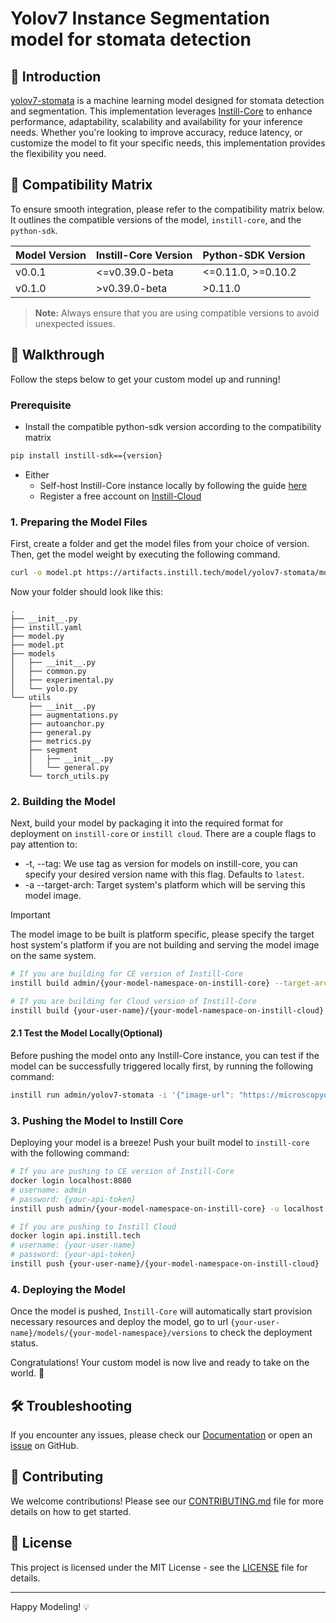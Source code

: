 # Yolov7 Instance Segmentation model for stomata detection

## 📖 Introduction

[yolov7-stomata](https://github.com/heiruwu/StomaVision) is a machine learning model designed for stomata detection and segmentation. This implementation leverages [Instill-Core](https://github.com/instill-ai/instill-core) to enhance performance, adaptability, scalability and availability for your inference needs. Whether you're looking to improve accuracy, reduce latency, or customize the model to fit your specific needs, this implementation provides the flexibility you need.

## 🔄 Compatibility Matrix

To ensure smooth integration, please refer to the compatibility matrix below. It outlines the compatible versions of the model, `instill-core`, and the `python-sdk`.

| Model Version | Instill-Core Version | Python-SDK Version |
|---------------|----------------------|--------------------|
| v0.0.1        | <=v0.39.0-beta       | <=0.11.0, >=0.10.2 |
| v0.1.0        | >v0.39.0-beta        | >0.11.0            |

> **Note:** Always ensure that you are using compatible versions to avoid unexpected issues.

## 🚀 Walkthrough

Follow the steps below to get your custom model up and running!

### Prerequisite
- Install the compatible python-sdk version according to the compatibility matrix
```bash
pip install instill-sdk=={version}
```
- Either
  - Self-host Instill-Core instance locally by following the guide [here](https://github.com/instill-ai/instill-core?tab=readme-ov-file#prerequisites)
  - Register a free account on [Instill-Cloud](https://instill.tech)

### 1. Preparing the Model Files

First, create a folder and get the model files from your choice of version. Then, get the model weight by executing the following command.
```bash
curl -o model.pt https://artifacts.instill.tech/model/yolov7-stomata/model.pt
```
Now your folder should look like this:
```
.
├── __init__.py
├── instill.yaml
├── model.py
├── model.pt
├── models
│   ├── __init__.py
│   ├── common.py
│   ├── experimental.py
│   └── yolo.py
└── utils
    ├── __init__.py
    ├── augmentations.py
    ├── autoanchor.py
    ├── general.py
    ├── metrics.py
    ├── segment
    │   ├── __init__.py
    │   └── general.py
    └── torch_utils.py
```

### 2. Building the Model

Next, build your model by packaging it into the required format for deployment on `instill-core` or `instill cloud`. There are a couple flags to pay attention to:
- -t, --tag: We use tag as version for models on instill-core, you can specify your desired version name with this flag. Defaults to `latest`.
- -a --target-arch: Target system's platform which will be serving this model image.

> [!IMPORTANT]
> The model image to be built is platform specific, please specify the target host system's platform if you are not building and serving the model image on the same system.


```bash
# If you are building for CE version of Instill-Core
instill build admin/{your-model-namespace-on-instill-core} --target-arch {arm64,amd64}

# If you are building for Cloud version of Instill-Core
instill build {your-user-name}/{your-model-namespace-on-instill-cloud} --target-arch amd64
```

#### 2.1 Test the Model Locally(Optional)

Before pushing the model onto any Instill-Core instance, you can test if the model can be successfully triggered locally first, by running the following command:

```bash
instill run admin/yolov7-stomata -i '{"image-url": "https://microscopyofnature.com/sites/default/files/2022-03/Mais-stomata-ZW10.jpg", "type": "image-url"}'
```

### 3. Pushing the Model to Instill Core

Deploying your model is a breeze! Push your built model to `instill-core` with the following command:

```bash
# If you are pushing to CE version of Instill-Core
docker login localhost:8080
# username: admin
# password: {your-api-token}
instill push admin/{your-model-namespace-on-instill-core} -u localhost:8080

# If you are pushing to Instill Cloud
docker login api.instill.tech
# username: {your-user-name}
# password: {your-api-token}
instill push {your-user-name}/{your-model-namespace-on-instill-cloud} -u api.instill.tech
```

### 4. Deploying the Model

Once the model is pushed, `Instill-Core` will automatically start provision necessary resources and deploy the model, go to url `{your-user-name}/models/{your-model-namespace}/versions` to check the deployment status.

Congratulations! Your custom model is now live and ready to take on the world. 🌟

## 🛠 Troubleshooting

If you encounter any issues, please check our [Documentation](https://www.instill.tech/docs/model/introduction) or open an [issue](https://github.com/instill-ai/instill-core/issues) on GitHub.

## 🤝 Contributing

We welcome contributions! Please see our [CONTRIBUTING.md](https://github.com/instill-ai/instill-core/blob/main/.github/CONTRIBUTING.md) file for more details on how to get started.

## 📜 License

This project is licensed under the MIT License - see the [LICENSE](https://github.com/instill-ai/instill-core/blob/main/LICENSE) file for details.

---

Happy Modeling! 💡
